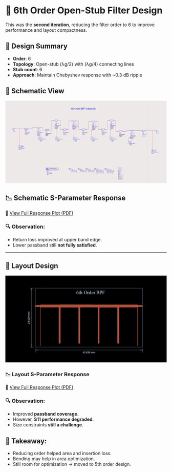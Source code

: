 # 📘 6th Order Open-Stub Filter Design

This was the **second iteration**, reducing the filter order to 6 to improve performance and layout compactness.

## 🔧 Design Summary
- **Order**: 6
- **Topology**: Open-stub (λg/2) with (λg/4) connecting lines
- **Stub count**: 6
- **Approach**: Maintain Chebyshev response with ~0.3 dB ripple

## 📐 Schematic View
![Schematic - 6th Order](./6th_odr_schem.png)

## 📉 Schematic S-Parameter Response
📄 [View Full Response Plot (PDF)](./6th_ode_schem_res.pdf)

### 🔍 Observation:
- Return loss improved at upper band edge.
- Lower passband still **not fully satisfied**.

---

## 🧱 Layout Design
![Layout - 6th Order](./6th_odr_layout.png)

### 📉 Layout S-Parameter Response
📄 [View Full Response Plot (PDF)](./6th_odr_layout_res.pdf)

### 🔍 Observation:
- Improved **passband coverage**.
- However, **S11 performance degraded**.
- Size constraints **still a challenge**.

## 🧠 Takeaway:
- Reducing order helped area and insertion loss.
- Bending may help in area optimization.
- Still room for optimization → moved to 5th order design.


